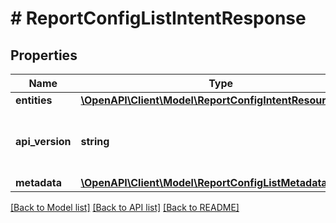 # # ReportConfigListIntentResponse

## Properties

Name | Type | Description | Notes
------------ | ------------- | ------------- | -------------
**entities** | [**\OpenAPI\Client\Model\ReportConfigIntentResource[]**](ReportConfigIntentResource.md) |  | [optional]
**api_version** | **string** | API Version of the Nutanix v3 API framework. | [default to '3.1.0']
**metadata** | [**\OpenAPI\Client\Model\ReportConfigListMetadataOutput**](ReportConfigListMetadataOutput.md) |  |

[[Back to Model list]](../../README.md#models) [[Back to API list]](../../README.md#endpoints) [[Back to README]](../../README.md)
